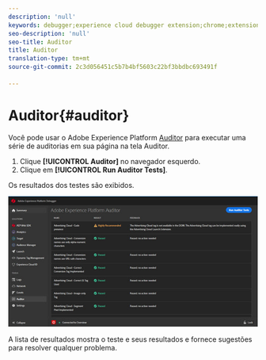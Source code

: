 ```yaml
---
description: 'null'
keywords: debugger;experience cloud debugger extension;chrome;extension;auditor;dtm;target
seo-description: 'null'
seo-title: Auditor
title: Auditor
translation-type: tm+mt
source-git-commit: 2c3d056451c5b7b4bf5603c22bf3bbdbc693491f

---
```



# Auditor{#auditor}

Você pode usar o Adobe Experience Platform [Auditor](https://docs.adobe.com/content/help/en/auditor/using/overview.html) para executar uma série de auditorias em sua página na tela Auditor.

1. Clique **[!UICONTROL Auditor]** no navegador esquerdo.
1. Clique em **[!UICONTROL Run Auditor Tests]**.

Os resultados dos testes são exibidos.

![](assets/auditor-results.jpg)

A lista de resultados mostra o teste e seus resultados e fornece sugestões para resolver qualquer problema.